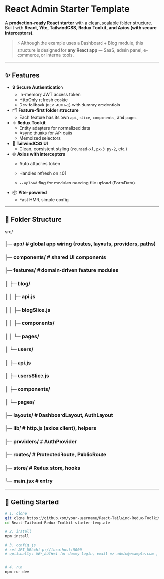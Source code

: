 # React Admin Starter Template

A **production-ready React starter** with a clean, scalable folder structure.  
Built with **React, Vite, TailwindCSS, Redux Toolkit, and Axios (with secure interceptors)**.

> ⚡️ Although the example uses a Dashboard + Blog module, this structure is designed for **any React app** — SaaS, admin panel, e-commerce, or internal tools.

---

## ✨ Features

- 🔒 **Secure Authentication**
  - In-memory JWT access token
  - HttpOnly refresh cookie
  - Dev fallback (`DEV_AUTH=1`) with dummy credentials
- 🗂 **Feature-first folder structure**
  - Each feature has its own `api`, `slice`, `components`, and `pages`
- ⚛️ **Redux Toolkit**
  - Entity adapters for normalized data
  - Async thunks for API calls
  - Memoized selectors
- 🎨 **TailwindCSS UI**
  - Clean, consistent styling (`rounded-xl`, `px-3 py-2`, etc.)
- 🌐 **Axios with interceptors**
  - Auto attaches token
  - Handles refresh on 401

  - `--upload` flag for modules needing file upload (FormData)
- 📦 **Vite-powered**
  - Fast HMR, simple config

---

## 📁 Folder Structure


src/
### ├─ app/ # global app wiring (routes, layouts, providers, paths)
### ├─ components/ # shared UI components
### ├─ features/ # domain-driven feature modules
### │ ├─ blog/
### │ │ ├─ api.js
### │ │ ├─ blogSlice.js
### │ │ ├─ components/
###  │ │ └─ pages/
### │ └─ users/
### │ ├─ api.js
### │ ├─ usersSlice.js
### │ ├─ components/
### │ └─ pages/
### ├─ layouts/ # DashboardLayout, AuthLayout
### ├─ lib/ # http.js (axios client), helpers
### ├─ providers/ # AuthProvider
### ├─ routes/ # ProtectedRoute, PublicRoute
### ├─ store/ # Redux store, hooks
### └─ main.jsx # entry



---

## 🚀 Getting Started

```bash
# 1. clone
git clone https://github.com/your-username/React-Tailwind-Redux-Toolkit-starter-template.git
cd React-Tailwind-Redux-Toolkit-starter-template

# 2. install
npm install

# 3. config.js
# set API_URL=http://localhost:5000
# optionally: DEV_AUTH=1 for dummy login, email => admin@example.com , password => admin123


# 4. run
npm run dev


